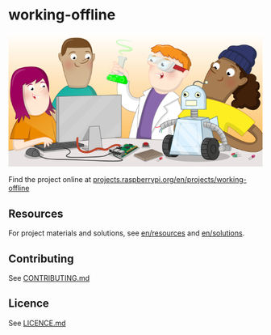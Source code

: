 # working-offline

![working-offline](banner.png)

Find the project online at [projects.raspberrypi.org/en/projects/working-offline](https://projects.raspberrypi.org/en/projects/working-offline)

## Resources
For project materials and solutions, see [en/resources](https://github.com/raspberrypilearning/working-offline/tree/master/en/resources) and [en/solutions](https://github.com/raspberrypilearning/working-offline/tree/master/en/solutions).

## Contributing
See [CONTRIBUTING.md](CONTRIBUTING.md)

## Licence
 See [LICENCE.md](LICENCE.md)